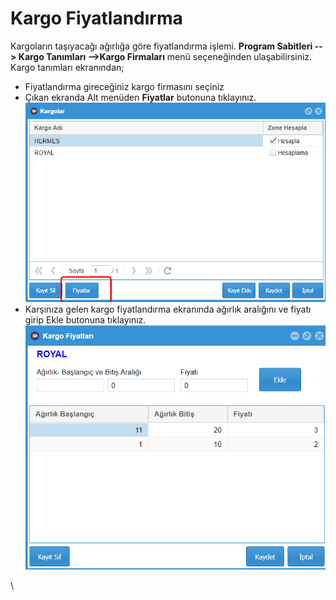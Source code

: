 # Kargo Fiyatlandırma

Kargoların taşıyacağı ağırlığa göre fiyatlandırma işlemi. **Program Sabitleri --> Kargo Tanımları -->Kargo Firmaları** menü seçeneğinden ulaşabilirsiniz.\
Kargo tanımları ekranından;

* Fiyatlandırma gireceğiniz kargo firmasını seçiniz
* Çıkan ekranda Alt menüden **Fiyatlar** butonuna tıklayınız.\
  ![](<../../.gitbook/assets/image (13).png>)
* Karşınıza gelen kargo fiyatlandırma ekranında ağırlık aralığını ve fiyatı girip Ekle butonuna tıklayınız.\
  ![](<../../.gitbook/assets/image (3).png>)

\
